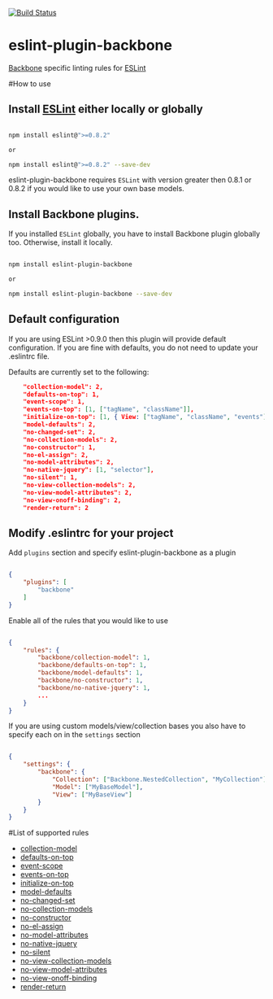 [![Build Status](https://travis-ci.org/ilyavolodin/eslint-plugin-backbone.svg)](http://travis-ci.org/ilyavolodin/eslint-plugin-backbone)

eslint-plugin-backbone
======================

[Backbone](http://backbonejs.org) specific linting rules for [ESLint](http://www.eslint.org)

#How to use

## Install [ESLint](https://www.github.com/eslint/eslint) either locally or globally

```bash

npm install eslint@">=0.8.2"

or

npm install eslint@">=0.8.2" --save-dev
```

eslint-plugin-backbone requires `ESLint` with version greater then 0.8.1 or 0.8.2 if you would like to use your own base models.

## Install Backbone plugins.
If you installed `ESLint` globally, you have to install Backbone plugin globally too. Otherwise, install it locally.

```bash

npm install eslint-plugin-backbone

or

npm install eslint-plugin-backbone --save-dev
```

## Default configuration

If you are using ESLint >0.9.0 then this plugin will provide default configuration. If you are fine with defaults, you do not need to update your .eslintrc file.

Defaults are currently set to the following:

```json
    "collection-model": 2,
    "defaults-on-top": 1,
    "event-scope": 1,
    "events-on-top": [1, ["tagName", "className"]],
    "initialize-on-top": [1, { View: ["tagName", "className", "events"], Model: ["defaults", "url", "urlRoot"], Collection: ["model", "url"] }],
    "model-defaults": 2,
    "no-changed-set": 2,
    "no-collection-models": 2,
    "no-constructor": 1,
    "no-el-assign": 2,
    "no-model-attributes": 2,
    "no-native-jquery": [1, "selector"],
    "no-silent": 1,
    "no-view-collection-models": 2,
    "no-view-model-attributes": 2,
    "no-view-onoff-binding": 2,
    "render-return": 2
```

## Modify .eslintrc for your project

Add `plugins` section and specify eslint-plugin-backbone as a plugin

```json

{
    "plugins": [
        "backbone"
    ]
}
```

Enable all of the rules that you would like to use

```json

{
    "rules": {
        "backbone/collection-model": 1,
        "backbone/defaults-on-top": 1,
        "backbone/model-defaults": 1,
        "backbone/no-constructor": 1,
        "backbone/no-native-jquery": 1,
        ...
    }
}
```

If you are using custom models/view/collection bases you also have to specify each on in the `settings` section

```json

{
    "settings": {
        "backbone": {
            "Collection": ["Backbone.NestedCollection", "MyCollection"],
            "Model": ["MyBaseModel"],
            "View": ["MyBaseView"]
        }
    }
}
```

#List of supported rules

* [collection-model](docs/rules/collection-model.md)
* [defaults-on-top](docs/rules/defaults-on-top.md)
* [event-scope](docs/rules/event-scope.md)
* [events-on-top](docs/rules/events-on-top.md)
* [initialize-on-top](docs/rules/initialize-on-top.md)
* [model-defaults](docs/rules/model-defaults.md)
* [no-changed-set](/docs/rules/no-changed-set.md)
* [no-collection-models](/docs/rules/no-collection-models.md)
* [no-constructor](docs/rules/no-constructor.md)
* [no-el-assign](docs/rules/no-el-assign.md)
* [no-model-attributes](docs/rules/no-model-attributes.md)
* [no-native-jquery](docs/rules/no-native-jquery.md)
* [no-silent](docs/rules/no-silent.md)
* [no-view-collection-models](docs/rules/no-view-collection-models.md)
* [no-view-model-attributes](docs/rules/no-view-model-attributes.md)
* [no-view-onoff-binding](docs/rules/no-view-onoff-binding.md)
* [render-return](docs/rules/render-return.md)
